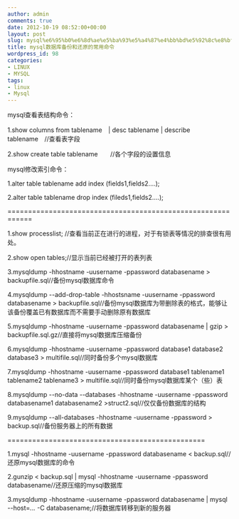 ```yaml
---
author: admin
comments: true
date: 2012-10-19 08:52:00+00:00
layout: post
slug: mysql%e6%95%b0%e6%8d%ae%e5%ba%93%e5%a4%87%e4%bb%bd%e5%92%8c%e8%bf%98%e5%8e%9f%e7%9a%84%e5%b8%b8%e7%94%a8%e5%91%bd%e4%bb%a4
title: mysql数据库备份和还原的常用命令
wordpress_id: 98
categories:
- LINUX
- MYSQL
tags:
- linux
- Mysql
---
```





mysql查看表结构命令：




1.show columns from tablename　| desc tablename  |  describe  tablename　//查看表字段




2.show create table tablename　　//各个字段的设置信息




mysql修改索引命令：




1.alter table tablename add index (fields1,fields2....);




2.alter table tablename drop index (fileds1,fields2....);




============================================================




1.show processlist; //查看当前正在进行的进程，对于有锁表等情况的排查很有用处。  

2.show open tables;//显示当前已经被打开的表列表  

3.mysqldump -hhostname -uusername -ppassword databasename > backupfile.sql//备份mysql数据库命令  

4.mysqldump --add-drop-table -hhostsname -uusername -ppassword databasename > backupfile.sql//备份mysql数据库为带删除表的格式，能够让该备份覆盖已有数据库而不需要手动删除原有数据库  

5.mysqldump -hhostname -uusername -ppassword databasename | gzip > backupfile.sql.gz//直接将mysql数据库压缩备份  

6.mysqldump -hhostname -uusername -ppassword database1 database2 database3 > multifile.sql//同时备份多个mysql数据库  

7.mysqldump -hhostname -uusername -ppassword database1 tablename1 tablename2 tablename3 > multifile.sql//同时备份mysql数据库某个（些）表  

8.mysqldump --no-data --databases -hhostname -uusername -ppassword databasename1 databasename2 >struct2.sql//仅仅备份数据库的结构  

9.mysqldump --all-databases -hhostname -uusername -ppassword > backup.sql//备份服务器上的所有数据  

================================================  

1.mysql -hhostname -uusername -ppassword databasename < backup.sql//还原mysql数据库的命令  

2.gunzip < backup.sql | mysql -hhostname -uusername -ppassword databasename//还原压缩的mysql数据库  

3.mysqldump -hhostname -uusername -ppassword databasename | mysql --host=*.*.*.* -C databasename;//将数据库转移到新的服务器



